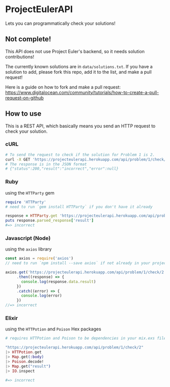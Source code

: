 # ProjectEulerAPI
Lets you can programmatically check your solutions!

## Not complete!
This API does not use Project Euler's backend, so it needs solution contributions!

The currently known solutions are in ```data/solutions.txt```. If you have a solution to add,
please fork this repo, add it to the list, and make a pull request!

Here is a guide on how to fork and make a pull request: https://www.digitalocean.com/community/tutorials/how-to-create-a-pull-request-on-github

## How to use
This is a REST API, which basically means you send an HTTP request to check your solution.

### cURL
```bash
# To send the request to check if the solution for Problem 1 is 2.
curl -X GET 'https://projecteulerapi.herokuapp.com/api/problem/1/check/2'
# The response is in the JSON format
# {"status":200,"result":"incorrect","error":null}
```

### Ruby
using the ```HTTParty``` gem
```ruby
require 'HTTParty'
# need to run `gem install HTTParty` if you don't have it already

response = HTTParty.get 'https://projecteulerapi.herokuapp.com/api/problem/1/check/2'
puts response.parsed_response['result']
#=> incorrect
```

### Javascript (Node)
using the ```axios``` library
```javascript
const axios = require('axios')
// need to run `npm install --save axios` if not already in your project

axios.get('https://projecteulerapi.herokuapp.com/api/problem/1/check/2')
     .then((response) => {
       console.log(response.data.result)
     })
     .catch((error) => {
       console.log(error)
     })
//=> incorrect
```

### Elixir
using the ```HTTPotion``` and ```Poison``` Hex packages
```elixir
# requires HTTPotion and Poison to be dependencies in your mix.exs file

"https://projecteulerapi.herokuapp.com/api/problem/1/check/2"
|> HTTPotion.get
|> Map.get(:body)
|> Poison.decode!
|> Map.get("result")
|> IO.inspect

#=> incorrect
```
